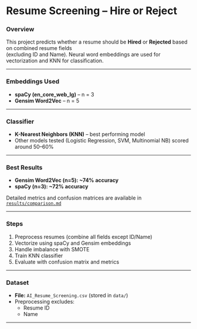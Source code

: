# Resume Screening – Hire or Reject

### Overview
This project predicts whether a resume should be **Hired** or **Rejected** based on combined resume fields  
(excluding ID and Name). Neural word embeddings are used for vectorization and KNN for classification.

---

### Embeddings Used
- **spaCy (en_core_web_lg)** – n = 3
- **Gensim Word2Vec** – n = 5

---

### Classifier
- **K-Nearest Neighbors (KNN)** – best performing model
- Other models tested (Logistic Regression, SVM, Multinomial NB) scored around 50–60%

---

### Best Results
- **Gensim Word2Vec (n=5): ~74% accuracy**
- **spaCy (n=3): ~72% accuracy**

Detailed metrics and confusion matrices are available in  
[`results/comparison.md`](results/comparison.md)

---

### Steps
1. Preprocess resumes (combine all fields except ID/Name)
2. Vectorize using spaCy and Gensim embeddings
3. Handle imbalance with SMOTE
4. Train KNN classifier
5. Evaluate with confusion matrix and metrics

---

### Dataset
- **File:** `AI_Resume_Screening.csv` (stored in `data/`)
- Preprocessing excludes:
  - Resume ID
  - Name

---


